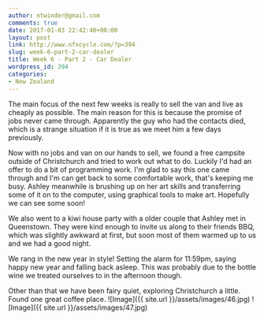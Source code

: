 ```yaml
---
author: ntwinder@gmail.com
comments: true
date: 2017-01-03 22:42:40+00:00
layout: post
link: http://www.nfxcycle.com/?p=394
slug: week-6-part-2-car-dealer
title: Week 6 - Part 2 - Car Dealer
wordpress_id: 394
categories:
- New Zealand
---
```


The main focus of the next few weeks is really to sell the van and live as cheaply as possible. The main reason for this is because the promise of jobs never came through. Apparently the guy who had the contacts died, which is a strange situation if it is true as we meet him a few days previously.

Now with no jobs and van on our hands to sell, we found a free campsite outside of Christchurch and tried to work out what to do. Luckily I'd had an offer to do a bit of programming work. I'm glad to say this one came through and I'm can get back to some comfortable work, that's keeping me busy. Ashley meanwhile is brushing up on her art skills and transferring some of it on to the computer, using graphical tools to make art. Hopefully we can see some soon!

We also went to a kiwi house party with a older couple that Ashley met in Queenstown. They were kind enough to invite us along to their friends BBQ, which was slightly awkward at first, but soon most of them warmed up to us and we had a good night.

We rang in the new year in style! Setting the alarm for 11:59pm, saying happy new year and falling back asleep. This was probably due to the bottle wine we treated ourselves to in the afternoon though.

Other than that we have been fairy quiet, exploring Christchurch a little. Found one great coffee place.
![Image]({{ site.url }}/assets/images/46.jpg)
![Image]({{ site.url }}/assets/images/47.jpg)
